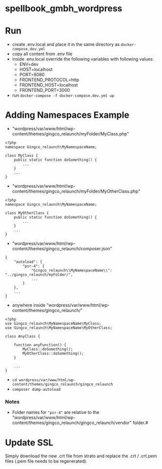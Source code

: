 # spellbook_gmbh_wordpress

# Run
- create .env.local and place it in the same directory as ```docker-compose.dev.yml```
- copy all content from .env file
- inside .env.local override the following variables with following values:
    - ENV=dev
    - HOST=localhost
    - PORT=8080
    - FRONTEND_PROTOCOL=http
    - FRONTEND_HOST=localhost
    - FRONTEND_PORT=3000
- run ```docker-compose -f docker-compose.dev.yml up```


# Adding Namespaces Example
- "wordpress/var/www/html/wp-content/themes/gingco_relaunch/myFolder/MyClass.php"
```
<?php
namespace Gingco_relaunch\MyNamespaceName;

class MyClass {
    public static function doSomething() {
        ...
    }
    ...
} 
```
- "wordpress/var/www/html/wp-content/themes/gingco_relaunch/myFolder/MyOtherClass.php"
```
<?php
namespace Gingco_relaunch\MyNamespaceName;

class MyOtherClass {
    public static function doSomething() {
        ...
    }
    ...
} 
```

- "wordpress/var/www/html/wp-content/themes/gingco_relaunch/composer.json"
```
{
    "autoload": {
        "psr-4": {
            "Gingco_relaunch\\MyNamespaceName\\": "../gingco_relaunch/myFolder/",
            ...
        }
    },
    ...
}
```

- anywhere inside "wordpress/var/www/html/wp-content/themes/gingco_relaunch/"
```
<?php
use Gingco_relaunch\MyNamespaceName\MyClass;
use Gingco_relaunch\MyNamespaceName\MyOtherClass;

class AnyClass {

    function anyFunction() {
        MyClass::doSomething();
        MyOtherClass::doSomething();
    }

    ...
}
```
- `cd wordpress/var/www/html/wp-content/themes/gingco_relaunch/gingco_relaunch` 
- `composer dump-autoload`

### Notes
- Folder names for `"psr-4"` are relative to the "wordpress/var/www/html/wp-content/themes/gingco_relaunch/gingco_relaunch/vendor" folder.#

# Update SSL
Simply download the new .crt file from strato and replace the .crt / .crt.pem files (.pem file needs to be regenerated).